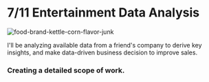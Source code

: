 # 7/11 Entertainment Data Analysis
![food-brand-kettle-corn-flavor-junk](https://user-images.githubusercontent.com/98137996/187810014-7e7168d1-3047-429c-bff9-f9a4c35ba180.jpg)

 I'll be analyzing available data from a friend's company to derive key insights, and make data-driven business decision to improve sales.
 
 ### Creating  a detailed scope of work.
